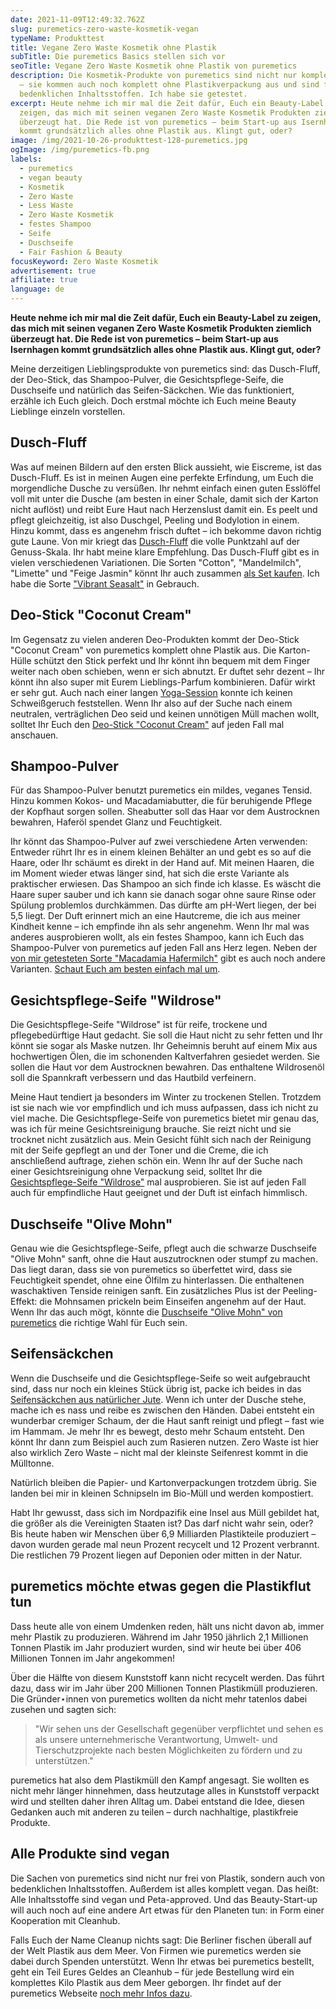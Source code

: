 ```yaml
---
date: 2021-11-09T12:49:32.762Z
slug: puremetics-zero-waste-kosmetik-vegan
typeName: Produkttest
title: Vegane Zero Waste Kosmetik ohne Plastik
subTitle: Die puremetics Basics stellen sich vor
seoTitle: Vegane Zero Waste Kosmetik ohne Plastik von puremetics
description: Die Kosmetik-Produkte von puremetics sind nicht nur komplett vegan
  – sie kommen auch noch komplett ohne Plastikverpackung aus und sind frei von
  bedenklichen Inhaltsstoffen. Ich habe sie getestet.
excerpt: Heute nehme ich mir mal die Zeit dafür, Euch ein Beauty-Label zu
  zeigen, das mich mit seinen veganen Zero Waste Kosmetik Produkten ziemlich
  überzeugt hat. Die Rede ist von puremetics – beim Start-up aus Isernhagen
  kommt grundsätzlich alles ohne Plastik aus. Klingt gut, oder?
image: /img/2021-10-26-produkttest-128-puremetics.jpg
ogImage: /img/puremetics-fb.png
labels:
  - puremetics
  - vegan beauty
  - Kosmetik
  - Zero Waste
  - Less Waste
  - Zero Waste Kosmetik
  - festes Shampoo
  - Seife
  - Duschseife
  - Fair Fashion & Beauty
focusKeyword: Zero Waste Kosmetik
advertisement: true
affiliate: true
language: de
---
```

**Heute nehme ich mir mal die Zeit dafür, Euch ein Beauty-Label zu zeigen, das mich mit seinen veganen Zero Waste Kosmetik Produkten ziemlich überzeugt hat. Die Rede ist von puremetics – beim Start-up aus Isernhagen kommt grundsätzlich alles ohne Plastik aus. Klingt gut, oder?**

Meine derzeitigen Lieblingsprodukte von puremetics sind: das Dusch-Fluff, der Deo-Stick, das Shampoo-Pulver, die Gesichtspflege-Seife, die Duschseife und natürlich das Seifen-Säckchen. Wie das funktioniert, erzähle ich Euch gleich. Doch erstmal möchte ich Euch meine Beauty Lieblinge einzeln vorstellen.

## Dusch-Fluff

Was auf meinen Bildern auf den ersten Blick aussieht, wie Eiscreme, ist das Dusch-Fluff. Es ist in meinen Augen eine perfekte Erfindung, um Euch die morgendliche Dusche zu versüßen. Ihr nehmt einfach einen guten Esslöffel voll mit unter die Dusche (am besten in einer Schale, damit sich der Karton nicht auflöst) und reibt Eure Haut nach Herzenslust damit ein. Es peelt und pflegt gleichzeitig, ist also Duschgel, Peeling und Bodylotion in einem. Hinzu kommt, dass es angenehm frisch duftet – ich bekomme davon richtig gute Laune. Von mir kriegt das [Dusch-Fluff](https://t.adcell.com/p/click?promoId=235987&slotId=80259&param0=https%3A%2F%2Fpuremetics.de%2Fcollections%2Fduschen-baden%2Fproducts%2F3in1-dusch-fluff-cotton) die volle Punktzahl auf der Genuss-Skala. Ihr habt meine klare Empfehlung. Das Dusch-Fluff gibt es in vielen verschiedenen Variationen. Die Sorten "Cotton", "Mandelmilch", "Limette" und "Feige Jasmin" könnt Ihr auch zusammen [als Set kaufen](https://t.adcell.com/p/click?promoId=235987&slotId=80259&param0=https%3A%2F%2Fpuremetics.de%2Fproducts%2Fgeschenkset-fluffy-box). Ich habe die Sorte ["Vibrant Seasalt"](https://t.adcell.com/p/click?promoId=235987&slotId=80259&param0=https%3A%2F%2Fpuremetics.de%2Fcollections%2Fduschen-baden%2Fproducts%2F3in1-dusch-fluff-vibrant-seasalt) in Gebrauch.

## Deo-Stick "Coconut Cream"

Im Gegensatz zu vielen anderen Deo-Produkten kommt der Deo-Stick "Coconut Cream" von puremetics komplett ohne Plastik aus. Die Karton-Hülle schützt den Stick perfekt und Ihr könnt ihn bequem mit dem Finger weiter nach oben schieben, wenn er sich abnutzt. Er duftet sehr dezent – Ihr könnt ihn also super mit Eurem Lieblings-Parfum kombinieren. Dafür wirkt er sehr gut. Auch nach einer langen [Yoga-Session](/2021/02/yoga-stile/) konnte ich keinen Schweißgeruch feststellen. Wenn Ihr also auf der Suche nach einem neutralen, verträglichen Deo seid und keinen unnötigen Müll machen wollt, solltet Ihr Euch den [Deo-Stick "Coconut Cream"](LINK) auf jeden Fall mal anschauen.

## Shampoo-Pulver

Für das Shampoo-Pulver benutzt puremetics ein mildes, veganes Tensid. Hinzu kommen Kokos- und Macadamiabutter, die für beruhigende Pflege der Kopfhaut sorgen sollen. Sheabutter soll das Haar vor dem Austrocknen bewahren, Haferöl spendet Glanz und Feuchtigkeit.

Ihr könnt das Shampoo-Pulver auf zwei verschiedene Arten verwenden: Entweder rührt Ihr es in einem kleinen Behälter an und gebt es so auf die Haare, oder Ihr schäumt es direkt in der Hand auf. Mit meinen Haaren, die im Moment wieder etwas länger sind, hat sich die erste Variante als praktischer erwiesen. Das Shampoo an sich finde ich klasse. Es wäscht die Haare super sauber und ich kann sie danach sogar ohne saure Rinse oder Spülung problemlos durchkämmen. Das dürfte am pH-Wert liegen, der bei 5,5 liegt. Der Duft erinnert mich an eine Hautcreme, die ich aus meiner Kindheit kenne – ich empfinde ihn als sehr angenehm. Wenn Ihr mal was anderes ausprobieren wollt, als ein festes Shampoo, kann ich Euch das Shampoo-Pulver von puremetics auf jeden Fall ans Herz legen. Neben der [von mir getesteten Sorte "Macadamia Hafermilch"](https://t.adcell.com/p/click?promoId=235987&slotId=80259&param0=https%3A%2F%2Fpuremetics.de%2Fcollections%2Fshampoos-conditioner-kuren%2Fproducts%2Fshampoo-pulver-macadamia-hafermilch) gibt es auch noch andere Varianten. [Schaut Euch am besten einfach mal um](https://t.adcell.com/p/click?promoId=235987&slotId=80259&param0=https%3A%2F%2Fpuremetics.de%2Fcollections%2Fshampoos-conditioner-kuren).

<Gallery name="puremetics-1" />

## Gesichtspflege-Seife "Wildrose"

Die Gesichtspflege-Seife "Wildrose" ist für reife, trockene und pflegebedürftige Haut gedacht. Sie soll die Haut nicht zu sehr fetten und Ihr könnt sie sogar als Maske nutzen. Ihr Geheimnis beruht auf einem Mix aus hochwertigen Ölen, die im schonenden Kaltverfahren gesiedet werden. Sie sollen die Haut vor dem Austrocknen bewahren. Das enthaltene Wildrosenöl soll die Spannkraft verbessern und das Hautbild verfeinern.

Meine Haut tendiert ja besonders im Winter zu trockenen Stellen. Trotzdem ist sie nach wie vor empfindlich und ich muss aufpassen, dass ich nicht zu viel mache. Die Gesichtspflege-Seife von puremetics bietet mir genau das, was ich für meine Gesichtsreinigung brauche. Sie reizt nicht und sie trocknet nicht zusätzlich aus. Mein Gesicht fühlt sich nach der Reinigung mit der Seife gepflegt an und der Toner und die Creme, die ich anschließend auftrage, ziehen schön ein. Wenn Ihr auf der Suche nach einer Gesichtsreinigung ohne Verpackung seid, solltet Ihr die [Gesichtspflege-Seife "Wildrose"](https://t.adcell.com/p/click?promoId=235987&slotId=80259&param0=https%3A%2F%2Fpuremetics.de%2Fcollections%2Freinigung-peeling%2Fproducts%2Fgesichtspflege-seife-wildrose) mal ausprobieren. Sie ist auf jeden Fall auch für empfindliche Haut geeignet und der Duft ist einfach himmlisch.

## Duschseife "Olive Mohn"
Genau wie die Gesichtspflege-Seife, pflegt auch die schwarze Duschseife "Olive Mohn" sanft, ohne die Haut auszutrocknen oder stumpf zu machen. Das liegt daran, dass sie von puremetics so überfettet wird, dass sie Feuchtigkeit spendet, ohne eine Ölfilm zu hinterlassen. Die enthaltenen waschaktiven Tenside reinigen sanft. Ein zusätzliches Plus ist der Peeling-Effekt: die Mohnsamen prickeln beim Einseifen angenehm auf der Haut. Wenn Ihr das auch mögt, könnte die [Duschseife "Olive Mohn" von puremetics](https://t.adcell.com/p/click?promoId=235987&slotId=80259&param0=https%3A%2F%2Fpuremetics.de%2Fcollections%2Fduschen-baden%2Fproducts%2Fpeelende-dusch-seife-olive-mohn) die richtige Wahl für Euch sein.

## Seifensäckchen
Wenn die Duschseife und die Gesichtspflege-Seife so weit aufgebraucht sind, dass nur noch ein kleines Stück übrig ist, packe ich beides in das [Seifensäckchen aus natürlicher Jute](https://t.adcell.com/p/click?promoId=235987&slotId=80259&param0=https%3A%2F%2Fpuremetics.de%2Fcollections%2Freinigung-peeling%2Fproducts%2Fseifensaeckchen). Wenn ich unter der Dusche stehe, mache ich es nass und reibe es zwischen den Händen. Dabei entsteht ein wunderbar cremiger Schaum, der die Haut sanft reinigt und pflegt – fast wie im Hammam. Je mehr Ihr es bewegt, desto mehr Schaum entsteht. Den könnt Ihr dann zum Beispiel auch zum Rasieren nutzen. Zero Waste ist hier also wirklich Zero Waste – nicht mal der kleinste Seifenrest kommt in die Mülltonne.

Natürlich bleiben die Papier- und Kartonverpackungen trotzdem übrig. Sie landen bei mir in kleinen Schnipseln im Bio-Müll und werden kompostiert.

Habt Ihr gewusst, dass sich im Nordpazifik eine Insel aus Müll gebildet hat, die größer als die Vereinigten Staaten ist? Das darf nicht wahr sein, oder? Bis heute haben wir Menschen über
6,9 Milliarden Plastikteile produziert – davon wurden gerade mal neun Prozent recycelt und 12 Prozent verbrannt. Die restlichen 79 Prozent liegen auf Deponien oder mitten in der Natur.

## puremetics möchte etwas gegen die Plastikflut tun

Dass heute alle von einem Umdenken reden, hält uns nicht davon ab, immer mehr Plastik zu produzieren. Während im Jahr 1950 jährlich 2,1 Millionen Tonnen Plastik im Jahr produziert wurden, sind wir heute bei über 406 Millionen Tonnen im Jahr angekommen!

Über die Hälfte von diesem Kunststoff kann nicht recycelt werden. Das führt dazu, dass wir im Jahr über 200 Millionen Tonnen Plastikmüll produzieren. Die Gründer⋆innen von puremetics wollten da nicht mehr tatenlos dabei zusehen und sagten sich:

> "Wir sehen uns der Gesellschaft gegenüber verpflichtet und sehen es als unsere unternehmerische Verantwortung, Umwelt- und Tierschutzprojekte nach besten Möglichkeiten zu fördern und zu unterstützen."

puremetics hat also dem Plastikmüll den Kampf angesagt. Sie wollten es nicht mehr länger hinnehmen, dass heutzutage alles in Kunststoff verpackt wird und stellten daher ihren Alltag um. Dabei entstand die Idee, diesen Gedanken auch mit anderen zu teilen – durch nachhaltige, plastikfreie Produkte.

## Alle Produkte sind vegan

Die Sachen von puremetics sind nicht nur frei von Plastik, sondern auch von bedenklichen Inhaltsstoffen. Außerdem ist alles komplett vegan. Das heißt: Alle Inhaltsstoffe sind vegan und Peta-approved. Und das Beauty-Start-up will auch noch auf eine andere Art etwas für den Planeten tun: in Form einer Kooperation mit Cleanhub.

Falls Euch der Name Cleanup nichts sagt: Die Berliner fischen überall auf der Welt Plastik aus dem Meer. Von Firmen wie puremetics werden sie dabei durch Spenden unterstützt. Wenn Ihr etwas bei puremetics bestellt, geht ein Teil Eures Geldes an Cleanhub – für jede Bestellung wird ein komplettes Kilo Plastik aus dem Meer geborgen. Ihr findet auf der puremetics Webseite [noch mehr Infos dazu](https://t.adcell.com/p/click?promoId=235987&slotId=80259&param0=https%3A%2F%2Fpuremetics.de%2Fpages%2Fmission).

<Gallery name="puremetics-2" />